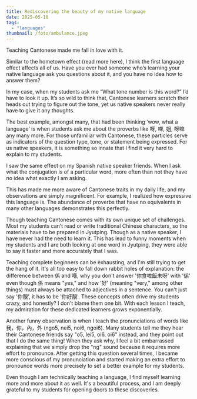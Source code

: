```yaml
---
title: Rediscovering the beauty of my native language
date: 2025-05-10
tags:
  - "languages"
thumbnail: /foto/ambulance.jpeg
---
```



Teaching Cantonese made me fall in love with it.

Similar to the hometown effect (read more here), I think the first language effect affects all of us. Have you ever had someone who’s learning your native language ask you questions about it, and you have no idea how to answer them? 

In my case, when my students ask me “What tone number is this word?” I’d have to look it up. It’s so wild to think that, Cantonese learners scratch their heads out trying to figure out the tone, yet us native speakers never really have to give it any thoughts.

The best example, amongst many, that had been thinking ‘wow, what a language’ is when students ask me about the proverbs like 呀, 㗎, 姐, 呀嘛 any many more. For those unfamiliar with Cantonese, these particles serve as indicators of the question type, tone, or statement being expressed. For us native speakers, it is something so innate that I find it very hard to explain to my students. 

I saw the same effect on my Spanish native speaker friends. When I ask what the conjugation is of a particular word, more often than not they have no idea what exactly I am asking.

This has made me more aware of Cantonese traits in my daily life, and my observations are simply magnificent. For example, I realized how expressive this language is. The abundance of proverbs that have no equivalents in many other languages demonstrates this perfectly.

Though teaching Cantonese comes with its own unique set of challenges. Most my students can’t read or write traditional Chinese characters, so the materials have to be prepared in Jyutping. Though as a native speaker, I have never had the need to learn it. This has lead to funny moments when my students and I are both looking at one word in Jyutping, they were able to say it faster and more accurately that I was. 

Teaching complete beginners can be exhausting, and I'm still trying to get the hang of it. It's all too easy to fall down rabbit holes of explanation: the difference between 係 and 喺, why you don't answer '你食咗飯未呀' with '係' even though 係 means "yes," and how '好' (meaning "very," among other things) must always be attached to adjectives in a sentence. You can't just say '你靚', it has to be '你好靚'. These concepts often drive my students crazy, and honestly? I don't blame them one bit. With each lesson I teach, my admiration for these dedicated learners grows exponentially. 

Another funny observation is when I teach the pronunciations of words like 我，你，內，外 (ngo5, nei5, noi6, ngoi6). Many students tell me they hear their Cantonese friends say "o5, lei5, oi6, oi6" instead, and they point out that I do the same thing! When they ask why, I feel a bit embarrassed explaining that we simply drop the "ng" sound because it requires more effort to pronounce. After getting this question several times, I became more conscious of my pronunciation and started making an extra effort to pronounce words more precisely to set a better example for my students.

Even though I am technically teaching a language, I find myself learning more and more about it as well. It's a beautiful process, and I am deeply grateful to my students for opening doors to these discoveries.
